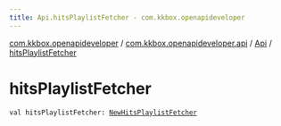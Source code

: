 ```yaml
---
title: Api.hitsPlaylistFetcher - com.kkbox.openapideveloper
---
```


[com.kkbox.openapideveloper](../../index.html) / [com.kkbox.openapideveloper.api](../index.html) / [Api](index.html) / [hitsPlaylistFetcher](.)

# hitsPlaylistFetcher

`val hitsPlaylistFetcher: `[`NewHitsPlaylistFetcher`](../-new-hits-playlist-fetcher/index.html)